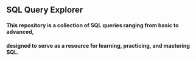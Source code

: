 ## SQL Query Explorer

#### This repository is a collection of SQL queries ranging from basic to advanced, 
#### designed to serve as a resource for learning, practicing, and mastering SQL.
